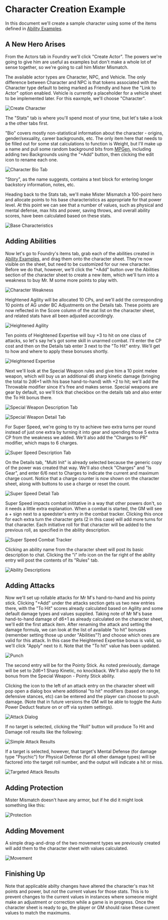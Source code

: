 # Character Creation Example

In this document we'll create a sample character using some of the items defined in [Ability Examples](ability-example.md).

## A New Hero Arises

From the Actors tab in Foundry we'll click "Create Actor".  The powers we're going to give him are useful as examples but don't make a whole lot of sense together, so we're going to call him Mister Mismatch.  

The available actor types are Character, NPC, and Vehicle.  The only difference between Character and NPC is that tokens associated with the Character type default to being marked as Friendly and have the "Link to Actor" option enabled.  Vehicle is currently a placeholder for a vehicle sheet to be implemented later.  For this eaxmple, we'll choose "Character".

![Create Character](/doc-images/create-character.webp)

The "Stats" tab is where you'll spend most of your time, but let's take a look a the other tabs first.

"Bio" covers mostly non-statistical information about the character - origins, gender/sexuality, career backgrounds, etc.  The only item here that needs to be filled out for some stat calculations to function is Weight, but I'll make up a name and pull some random background bits from [MPGen](http://mpgen.drl2.com/), including adding two Backgrounds using the "+Add" button, then clicking the edit icon to rename each one.

![Character Bio Tab](/doc-images/character-bio-tab.webp)

"Story", as the name suggests, contains a text block for entering longer backstory information, notes, etc.

Heading back to the Stats tab, we'll make Mister Mismatch a 100-point hero and allocate points to his base characteristics as appropriate for that power level.  At this point we can see that a number of values, such as physical and mental defense, max hits and power, saving throws, and overall ability scores, have been calculated based on these stats.

![Base Characteristics](/doc-images/base-characteristics.webp)

## Adding Abilities

Now let's go to Foundry's items tab, grab each of the abilities created in [Ability Examples](ability-example.md), and drag them onto the character sheet.  They're now visible on the sheet, but need to be customized for our new character.  Before we do that, however, we'll click the "+Add" button over the Abilities section of the character sheet to create a new item, which we'll turn into a weakness to buy Mr. M some more points to play with.

![Character Weakness](/doc-images/character-weakness.webp)


Heightened Agility will be allocated 10 CPs, and we'll add the corresponding 10 points of AG under BC Adjustments on the Details tab.  These points are now reflected in the Score column of the stat list on the character sheet, and related stats have all been adjusted accordingly.

![Heightened Agility](/doc-images/char-htnd-ag.webp)


Ten points of Heightened Expertise will buy +3 to hit on one class of attacks, so let's say he's got some skill in unarmed combat.  I'll enter the CP cost and then on the Details tab enter 3 next to the "To Hit" entry.  We'll get to how and where to apply these bonuses shortly.

![Heightened Expertise](/doc-images/char-htnd-exp.webp)

Next we'll look at the Special Weapon rules and give him a 10 point melee weapon, which will buy us an additional d6 sharp kinetic damage (bringing the total to 2d6+1 with his base hand-to-hand) with +2 to hit; we'll add the Throwable modifier since it's free and makes sense.  Special weapons are gear by default, so we'll tick that checkbox on the details tab and also enter the To Hit bonus there.


![Special Weapon Description Tab](/doc-images/char-special-weap-desc.webp)

![Special Weapon Detail Tab](/doc-images/char-special-weap-detail.webp)

For Super Speed, we're going to try to achieve two extra turns per round instead of just one extra by turning it into gear and spending those 5 extra CP from the weakness we added.  We'll also add the "Charges to PR" modifier, which maps to 6 charges.

![Super Speed Description Tab](/doc-images/char-ss-desc.webp)

On the Details tab, "Multi Init" is already selected because the generic copy of the power was created that way.  We'll also check "Charges" and "Is Gear", and enter 6/6 next to Charges to indicate the current and maximum charge count.  Notice that a charge counter is now shown on the character sheet, along with buttons to use a charge or reset the count.

![Super Speed Detail Tab](/doc-images/char-ss-detail.webp)


Super Speed impacts combat inititative in a way that other powers don't, so it needs a little extra explanation.  When a combat is started, the GM will see a + sign next to a speedster's entry in the combat tracker.  Clicking this once for each extra turn the character gets (2 in this case) will add more turns for that character.  Each initiative roll for that character will be added to the previous roll, as specified in the ability description.

![Super Speed Combat Tracker](/doc-images/ss-combat-tracker.webp)

Clicking an ability name from the character sheet will post its basic description to chat.  Clicking the "i" info icon on the far right of the ability entry will post the contents of its "Rules" tab.

![Ability Descriptions](/doc-images/char-ability-desc.webp)

## Adding Attacks

Now we'll set up rollable attacks for Mr M's hand-to-hand and his pointy stick.  Clicking "+Add" under the attacks section gets us two new entries there, with the "To Hit" scores already calculated based on Agility and some default damage types and values supplied.  Taking note of Mr M's base hand-to-hand damage of d6+1 as already calculated on the character sheet, we'll edit the first attack item.  After renaming the attack and setting the damage formula, we can look at the list of available "to hit" bonuses (remember setting those up under "Abilities"?) and choose which ones are valid for this attack.  In this case the Heightened Expertise bonus is valid, so we'll click "Apply" next to it.  Note that the "To hit" value has been updated.

![Punch](/doc-images/punch.webp)

The second entry will be for the Pointy Stick.  As noted previously, damage will be set to 2d6+1 Sharp Kinetic, no knockback.  We'll also apply the to hit bonus from the Special Weapon - Pointy Stick ability.

Clicking the icon to the left of an attack entry on the character sheet will pop open a dialog box where additional "to hit" modifiers (based on range, defensive stances, etc) can be entered and the player can choose to push damage.  (Note that in future versions the GM will be able to toggle the Auto Power Deduct feature on or off via system settings).

![Attack Dialog](/doc-images/attack-mods.webp)

If no target is selected, clicking the "Roll" button will produce To Hit and Damage roll results like the following:

![Simple Attack Results](/doc-images/simple-attack.webp)

If a target is selected, however, that target's Mental Defense (for damage type "Psychic") for Physical Defense (for all other damage types) will be factored into the target roll number, and the output will indicate a hit or miss.

![Targeted Attack Results](/doc-images/targeted-attack.webp)


## Adding Protection

Mister Mismatch doesn't have any armor, but if he did it might look something like this:

![Protection](/doc-images/protection.webp)

## Adding Movement

A simple drag-and-drop of the two movement types we previously created will add them to the character sheet with values calculated.

![Movement](/doc-images/movement.webp)

## Finishing Up

Note that applicable abilty changes have altered the character's max hit points and power, but *not* the current values for those stats.  This is to prevent changes to the current values in instances where someone might make an adjustment or correction while a game is in progress.  Once the character sheet is ready to go, the player or GM should raise these current values to match the maximums.


